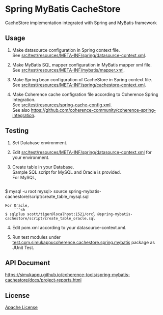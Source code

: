 # Spring MyBatis CacheStore  
CacheStore implementation integrated with Spring and MyBatis framework

## Usage
1. Make datasource configuration in Spring context file.  
See [src/test/resources/META-INF/spring/datasource-context.xml](spring-mybatis-cachestore/src/test/resources/META-INF/spring/datasource-context.xml).

2. Make MyBatis SQL mapper configuration in MyBatis mapper xml file.  
See [src/test/resources/META-INF/mybatis/mapper.xml](spring-mybatis-cachestore/src/test/resources/META-INF/mybatis/mapper.xml).

3. Make Spring bean configuration of CacheStore in Spring context file.  
See [src/test/resources/META-INF/spring/cachestore-context.xml](spring-mybatis-cachestore/src/test/resources/META-INF/spring/cachestore-context.xml).

4. Make Coherence cache configration file according to Coherence Spring Integration.  
See [src/test/resources/spring-cache-config.xml](spring-mybatis-cachestore/src/test/resources/spring-cache-config.xml).  
See also <https://github.com/coherence-community/coherence-spring-integration>.

## Testing
1. Set Database environment.

2. Edit [src/test/resources/META-INF/spring/datasource-context.xml](spring-mybatis-cachestore/src/test/resources/META-INF/spring/datasource-context.xml) for your environment.

3. Create table in your Database.  
Sample SQL script for MySQL and Oracle is provided.  
For MySQL, 
    ```sh
$ mysql -u root
mysql> source spring-mybatis-cachestore/script/create_table_mysql.sql
```  
For Oracle, 
    ```sh
$ sqlplus scott/tiger@localhost:1521/orcl @spring-mybatis-cachestore/script/create_table_oracle.sql
```  

4. Edit pom.xml according to your datasource-context.xml.

5. Run test modules under [test.com.simukappucoherence.cachestore.spring.mybatis](https://github.com/simukappu/coherence-tools/tree/master/spring-mybatis-cachestore/src/test/java/test/com/simukappu/coherence/cachestore/spring/mybatis) package as JUnit Test.

## API Document
<https://simukappu.github.io/coherence-tools/spring-mybatis-cachestore/docs/project-reports.html>

## License
[Apache License](LICENSE)

